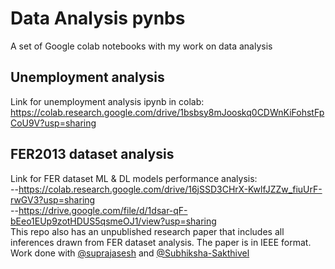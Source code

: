 # Data Analysis pynbs
A set of Google colab notebooks with my work on data analysis
## Unemployment analysis
Link for unemployment analysis ipynb in colab: https://colab.research.google.com/drive/1bsbsy8mJooskq0CDWnKiFohstFpCoU9V?usp=sharing<br>
## FER2013 dataset analysis
Link for FER dataset ML & DL models performance analysis:<br>
 --https://colab.research.google.com/drive/16jSSD3CHrX-KwlfJZZw_fiuUrF-rwGV3?usp=sharing<br>
 --https://drive.google.com/file/d/1dsar-qF-bEeo1EUp9zotHDUS5qsmeOJ1/view?usp=sharing
<br>This repo also has an unpublished research paper that includes all inferences drawn from FER dataset analysis. The paper is in IEEE format.
<br>Work done with [@suprajasesh](https://github.com/suprajasesh) and [@Subhiksha-Sakthivel](https://github.com/Subhiksha-Sakthivel)
